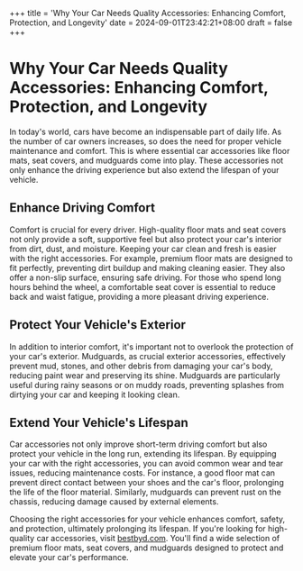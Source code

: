 +++
title = 'Why Your Car Needs Quality Accessories: Enhancing Comfort, Protection, and Longevity'
date = 2024-09-01T23:42:21+08:00
draft = false
+++
# Why Your Car Needs Quality Accessories: Enhancing Comfort, Protection, and Longevity

In today's world, cars have become an indispensable part of daily life. As the number of car owners increases, so does the need for proper vehicle maintenance and comfort. This is where essential car accessories like floor mats, seat covers, and mudguards come into play. These accessories not only enhance the driving experience but also extend the lifespan of your vehicle.

## Enhance Driving Comfort

Comfort is crucial for every driver. High-quality floor mats and seat covers not only provide a soft, supportive feel but also protect your car's interior from dirt, dust, and moisture. Keeping your car clean and fresh is easier with the right accessories. For example, premium floor mats are designed to fit perfectly, preventing dirt buildup and making cleaning easier. They also offer a non-slip surface, ensuring safe driving. For those who spend long hours behind the wheel, a comfortable seat cover is essential to reduce back and waist fatigue, providing a more pleasant driving experience.

## Protect Your Vehicle's Exterior

In addition to interior comfort, it's important not to overlook the protection of your car's exterior. Mudguards, as crucial exterior accessories, effectively prevent mud, stones, and other debris from damaging your car's body, reducing paint wear and preserving its shine. Mudguards are particularly useful during rainy seasons or on muddy roads, preventing splashes from dirtying your car and keeping it looking clean.

## Extend Your Vehicle's Lifespan

Car accessories not only improve short-term driving comfort but also protect your vehicle in the long run, extending its lifespan. By equipping your car with the right accessories, you can avoid common wear and tear issues, reducing maintenance costs. For instance, a good floor mat can prevent direct contact between your shoes and the car's floor, prolonging the life of the floor material. Similarly, mudguards can prevent rust on the chassis, reducing damage caused by external elements.

Choosing the right accessories for your vehicle enhances comfort, safety, and protection, ultimately prolonging its lifespan. If you're looking for high-quality car accessories, visit [bestbyd.com](https://bestbyd.com). You'll find a wide selection of premium floor mats, seat covers, and mudguards designed to protect and elevate your car's performance.
